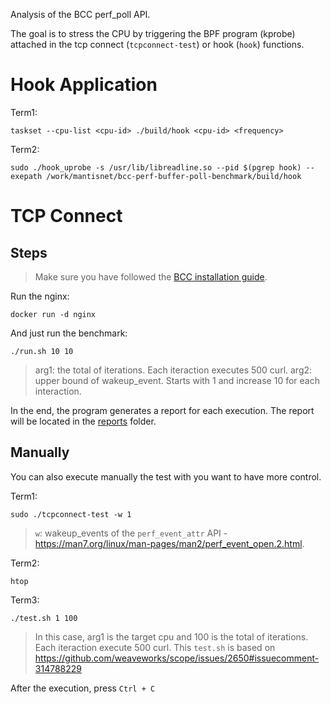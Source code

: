 Analysis of the BCC perf_poll API.

The goal is to stress the CPU by triggering the BPF program (kprobe) attached in the tcp connect (`tcpconnect-test`) or hook (`hook`) functions.


# Hook Application

Term1:

```
taskset --cpu-list <cpu-id> ./build/hook <cpu-id> <frequency>
```

Term2:

```
sudo ./hook_uprobe -s /usr/lib/libreadline.so --pid $(pgrep hook) --exepath /work/mantisnet/bcc-perf-buffer-poll-benchmark/build/hook
```

# TCP Connect

## Steps

> Make sure you have followed the [BCC installation guide](https://github.com/iovisor/bcc/blob/master/INSTALL.md).

Run the nginx:
```
docker run -d nginx
```

And just run the benchmark:

```
./run.sh 10 10
```

> arg1: the total of iterations. Each iteraction executes 500 curl.
> arg2: upper bound of wakeup_event. Starts with 1 and increase 10 for each interaction.

In the end, the program generates a report for each execution. The report will be located in the [reports](./reports/) folder.

## Manually

You can also execute manually the test with you want to have more control.

Term1:

```
sudo ./tcpconnect-test -w 1
```

> `w`: wakeup_events of the `perf_event_attr` API - https://man7.org/linux/man-pages/man2/perf_event_open.2.html.

Term2:

```
htop
```

Term3:

```
./test.sh 1 100
```
> In this case, arg1 is the target cpu and 100 is the total of iterations. Each iteraction execute 500 curl.
> This `test.sh` is based on https://github.com/weaveworks/scope/issues/2650#issuecomment-314788229

After the execution, press `Ctrl + C`

